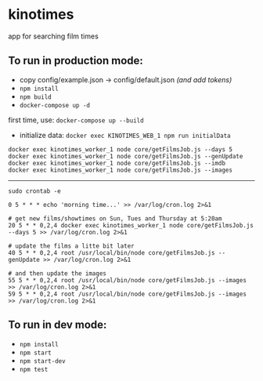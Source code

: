 # kinotimes
app for searching film times

## To run in production mode:
* copy config/example.json -> config/default.json _(and add tokens)_
* `npm install`
* `npm build`
* `docker-compose up -d`


first time, use: `docker-compose up --build`
* initialize data: `docker exec KINOTIMES_WEB_1 npm run initialData`

```
docker exec kinotimes_worker_1 node core/getFilmsJob.js --days 5
docker exec kinotimes_worker_1 node core/getFilmsJob.js --genUpdate
docker exec kinotimes_worker_1 node core/getFilmsJob.js --imdb
docker exec kinotimes_worker_1 node core/getFilmsJob.js --images
```

-------------
`sudo crontab -e`
```
0 5 * * * echo 'morning time...' >> /var/log/cron.log 2>&1

# get new films/showtimes on Sun, Tues and Thursday at 5:20am
20 5 * * 0,2,4 docker exec kinotimes_worker_1 node core/getFilmsJob.js --days 5 >> /var/log/cron.log 2>&1

# update the films a litte bit later
40 5 * * 0,2,4 root /usr/local/bin/node core/getFilmsJob.js --genUpdate >> /var/log/cron.log 2>&1

# and then update the images
55 5 * * 0,2,4 root /usr/local/bin/node core/getFilmsJob.js --images >> /var/log/cron.log 2>&1
59 5 * * 0,2,4 root /usr/local/bin/node core/getFilmsJob.js --images >> /var/log/cron.log 2>&1
```

## To run in dev mode:
* `npm install`
* `npm start`
* `npm start-dev`
* `npm test`
